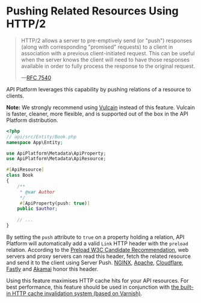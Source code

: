 # Pushing Related Resources Using HTTP/2

> HTTP/2 allows a server to pre-emptively send (or "push") responses (along with corresponding "promised" requests) to a client in association with a previous client-initiated request. This can be useful when the server knows the client will need to have those responses available in order to fully process the response to the original request.
>
> —[RFC 7540](https://tools.ietf.org/html/rfc7540#section-8.2)

API Platform leverages this capability by pushing relations of a resource to clients.

**Note:** We strongly recommend using [Vulcain](https://vulcain.rocks) instead of this feature.
Vulcain is faster, cleaner, more flexible, and is supported out of the box in the API Platform distribution.

```php
<?php
// api/src/Entity/Book.php
namespace App\Entity;

use ApiPlatform\Metadata\ApiProperty;
use ApiPlatform\Metadata\ApiResource;

#[ApiResource]
class Book
{
    /**
     * @var Author
     */
     #[ApiProperty(push: true)]
    public $author;
    
    // ...
}
```

By setting the `push` attribute to `true` on a property holding a relation, API Platform will automatically add a valid `Link` HTTP header with the `preload` relation.
According to the [Preload W3C Candidate Recommendation](https://www.w3.org/TR/preload/), web servers and proxy servers can read this header, fetch the related resource and send it to the client using Server Push.
[NGINX](https://www.nginx.com/blog/nginx-1-13-9-http2-server-push/), [Apache](https://httpd.apache.org/docs/current/howto/http2.html#push), [Cloudflare](https://www.cloudflare.com/website-optimization/http2/serverpush/), [Fastly](https://docs.fastly.com/guides/performance-tuning/http2-server-push) and [Akamai](https://blogs.akamai.com/2017/03/http2-server-push-the-what-how-and-why.html)
honor this header.

Using this feature maximises HTTP cache hits for your API resources.
For best performance, this feature should be used in conjunction with [the built-in HTTP cache invalidation system (based on Varnish)](performance.md#enabling-the-built-in-http-cache-invalidation-system).
